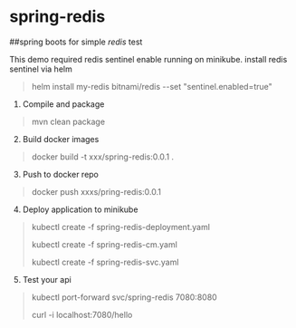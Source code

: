 # spring-redis
##spring boots for simple *redis* test

This demo required redis sentinel enable running on minikube.
install redis sentinel via helm
>helm install my-redis bitnami/redis --set "sentinel.enabled=true"

1. Compile and package
>mvn clean package
2. Build docker images
>docker build -t xxx/spring-redis:0.0.1 .
3. Push to docker repo
>docker push xxxs/pring-redis:0.0.1 
4. Deploy application to minikube
>kubectl create -f spring-redis-deployment.yaml
> 
>kubectl create -f spring-redis-cm.yaml 
> 
>kubectl create -f spring-redis-svc.yaml

5. Test your api
>kubectl port-forward svc/spring-redis 7080:8080
> 
> curl -i localhost:7080/hello